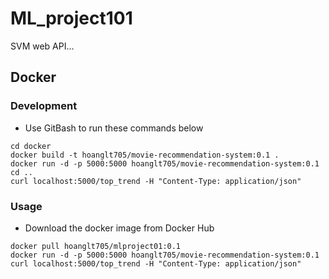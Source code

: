 # ML_project101

SVM web API...

## Docker

### Development

- Use GitBash to run these commands below 

```
cd docker
docker build -t hoanglt705/movie-recommendation-system:0.1 .
docker run -d -p 5000:5000 hoanglt705/movie-recommendation-system:0.1
cd ..
curl localhost:5000/top_trend -H "Content-Type: application/json"
```

### Usage

- Download the docker image from Docker Hub

```
docker pull hoanglt705/mlproject01:0.1
docker run -d -p 5000:5000 hoanglt705/movie-recommendation-system:0.1
curl localhost:5000/top_trend -H "Content-Type: application/json"
```
